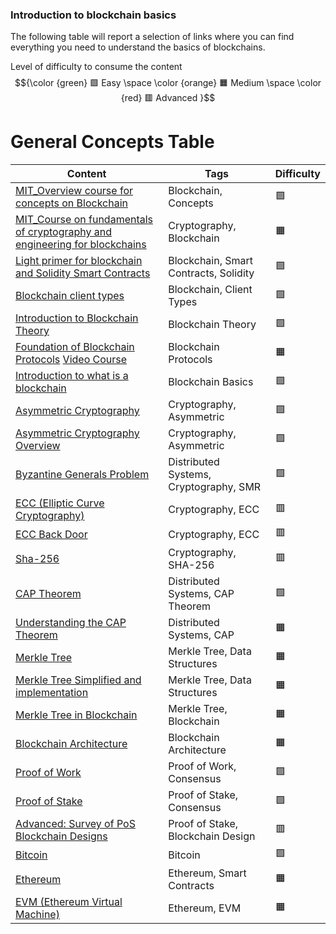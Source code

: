 ### Introduction to blockchain basics

The following table will report a selection of links where you can find everything you need to understand the basics of blockchains.



Level of difficulty to consume the content $${\color {green} 🟩 Easy  \space \color {orange} 🟧 Medium \space \color {red} 🟥 Advanced }$$







# General Concepts Table

| Content                                                                                                  | Tags                                      | Difficulty |
| -------------------------------------------------------------------------------------------------------- | ----------------------------------------- | ---------- |
| [MIT_Overview course for concepts on Blockchain](https://ocw.mit.edu/courses/15-s12-blockchain-and-money-fall-2018/video_galleries/video-lectures/)  | Blockchain, Concepts                      | 🟩 |
| [MIT_Course on fundamentals of cryptography and engineering for blockchains](https://ocw.mit.edu/courses/mas-s62-cryptocurrency-engineering-and-design-spring-2018/video_galleries/lecture-videos/) | Cryptography, Blockchain                  | 🟧 |
| [Light primer for blockchain and Solidity Smart Contracts](https://www.blockchainworkbench.com/)          | Blockchain, Smart Contracts, Solidity     | 🟩 |
| [Blockchain client types](https://www.coinbase.com/it/developer-platform/discover/dev-foundations/blockchain-client-types)  | Blockchain, Client Types                  | 🟩 |
| [Introduction to Blockchain Theory](https://www.udemy.com/course/blockchain-theory-101/)                  | Blockchain Theory                         | 🟩 |
| [Foundation of Blockchain Protocols](https://timroughgarden.org/notes.html) [Video Course](https://www.youtube.com/watch?v=KNJGPI0fuFA&list=PLEGCF-WLh2RLOHv_xUGLqRts_9JxrckiA)                     | Blockchain Protocols                      | 🟧 |
| [Introduction to what is a blockchain](https://developer.algorand.org/docs/get-started/basics/what_is_blockchain/) | Blockchain Basics                         | 🟩 |
| [Asymmetric Cryptography](https://www.youtube.com/watch?v=AQDCe585Lnc)                             | Cryptography, Asymmetric                  | 🟩 |
| [Asymmetric Cryptography Overview](https://www.youtube.com/watch?v=dCvB-mhkT0w)                             | Cryptography, Asymmetric                  | 🟩 |
| [Byzantine Generals Problem](https://www.youtube.com/watch?v=dfsRQyYXOsQ)                         | Distributed Systems, Cryptography, SMR | 🟩  |
| [ECC (Elliptic Curve Cryptography)](https://www.youtube.com/watch?v=vQ1-bQ4Jt5U)                | Cryptography, ECC                         | 🟥 |
| [ECC Back Door](https://www.youtube.com/watch?v=nybVFJVXbww)                                    | Cryptography, ECC                         | 🟥 |
| [Sha-256](https://www.youtube.com/watch?v=orIgy2MjqrA)                                          | Cryptography, SHA-256                     | 🟥 |
| [CAP Theorem](https://www.ibm.com/it-it/topics/cap-theorem)                                        | Distributed Systems, CAP Theorem          | 🟩 |
| [Understanding the CAP Theorem](https://medium.com/@ngneha090/understanding-the-cap-theorem-balancing-consistency-availability-and-partition-cb11c2b97e2b) | Distributed Systems, CAP |  🟧 |
| [Merkle Tree](https://it.wikipedia.org/wiki/Albero_di_Merkle)                                             | Merkle Tree, Data Structures              | 🟧 |
| [Merkle Tree Simplified and implementation](https://medium.com/coinmonks/merkle-tree-a-simple-explanation-and-implementation-48903442bc08)  | Merkle Tree, Data Structures | 🟧 |
| [Merkle Tree in Blockchain](https://www.youtube.com/watch?v=fB41w3JcR7U)                                  | Merkle Tree, Blockchain                   | 🟧 |
| [Blockchain Architecture](https://www.youtube.com/watch?v=Wba_ZvpaJkk)                                    | Blockchain Architecture                   | 🟧 |
| [Proof of Work](https://www.youtube.com/watch?v=XLcWy1uV8YM)                                              | Proof of Work, Consensus                  | 🟩 |
| [Proof of Stake](https://www.youtube.com/watch?v=M3EFi_POhps)                                              | Proof of Stake, Consensus                 | 🟩 |
| [Advanced: Survey of PoS Blockchain Designs](https://www.youtube.com/watch?v=mZ-Ya7NRDxM)                 | Proof of Stake, Blockchain Design         | 🟥 |
| [Bitcoin](https://www.youtube.com/watch?v=bBC-nXj3Ng4&pp=ygUVbWVya2xlIHRyZWUgZXhwbGFpbmVk)                | Bitcoin                                   | 🟩 |
| [Ethereum](https://www.youtube.com/watch?v=jxLkbJozKbY)                                                   | Ethereum, Smart Contracts                 | 🟧 |
| [EVM (Ethereum Virtual Machine)](https://www.youtube.com/watch?v=sTOcqS4msoU)                             | Ethereum, EVM                             | 🟧 |

